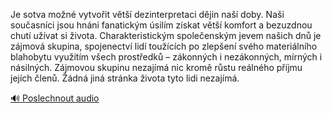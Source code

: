 
Je sotva možné vytvořit větší dezinterpretaci dějin naší doby. Naši současníci jsou hnáni fanatickým úsilím získat větší komfort a bezuzdnou chutí užívat si života. Charakteristickým společenským jevem našich dnů je zájmová skupina, spojenectví lidí toužících po zlepšení svého materiálního blahobytu využitím všech prostředků – zákonných i nezákonných, mírných i násilných. Zájmovou skupinu nezajímá nic kromě růstu reálného příjmu jejích členů. Žádná jiná stránka života tyto lidi nezajímá.

[🔊 Poslechnout audio](/data/7-paragraphs/audio/chapter_62/para_006-Je-sotva-mon-vytvoit-vt-dezinterpretaci-dji.mp3)

